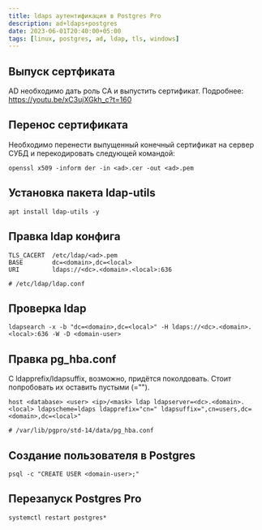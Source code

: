 ```yaml
---
title: ldaps аутентификация в Postgres Pro
description: ad+ldaps+postgres
date: 2023-06-01T20:40:00+05:00
tags: [linux, postgres, ad, ldap, tls, windows]
---
```

## Выпуск сертфиката
AD необходимо дать роль CA и выпустить сертификат. Подробнее: https://youtu.be/xC3ujXGkh_c?t=160 

## Перенос сертификата
Необходимо перенести выпущенный конечный сертификат на сервер СУБД и перекодировать следующей командой:

```shell
openssl x509 -inform der -in <ad>.cer -out <ad>.pem
```

## Установка пакета ldap-utils
```shell
apt install ldap-utils -y
```

## Правка ldap конфига
```shell
TLS_CACERT	/etc/ldap/<ad>.pem
BASE		dc=<domain>,dc=<local>
URI 		ldaps://<dc>.<domain>.<local>:636

# /etc/ldap/ldap.conf
```

## Проверка ldap
```shell
ldapsearch -x -b "dc=<domain>,dc=<local>" -H ldaps://<dc>.<domain>.<local>:636 -W -D <domain-user>
```

## Правка pg_hba.conf
С ldapprefix/ldapsuffix, возможно, придётся поколдовать. Стоит попробовать их оставить пустыми (="").
```shell
host <database> <user> <ip>/<mask> ldap ldapserver=<dc>.<domain>.<local> ldapscheme=ldaps ldapprefix="cn=" ldapsuffix=",cn=users,dc=<domain>,dc=<local>"

# /var/lib/pgpro/std-14/data/pg_hba.conf
```

## Создание пользователя в Postgres
```shell
psql -c "CREATE USER <domain-user>;"
```

## Перезапуск Postgres Pro
```shell
systemctl restart postgres*
```

